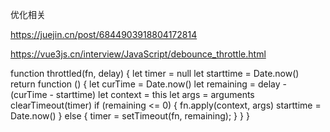 优化相关

https://juejin.cn/post/6844903918804172814

https://vue3js.cn/interview/JavaScript/debounce_throttle.html

function throttled(fn, delay) {
    let timer = null
    let starttime = Date.now()
    return function () {
        let curTime = Date.now() 
        let remaining = delay - (curTime - starttime)
        let context = this
        let args = arguments
        clearTimeout(timer)
        if (remaining <= 0) {
            fn.apply(context, args)
            starttime = Date.now()
        } else {
            timer = setTimeout(fn, remaining);
        }
    }
}
